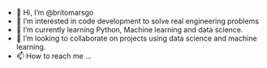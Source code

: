 - 👋 Hi, I’m @britomarsgo
- 👀 I’m interested in code development to solve real engineering problems
- 🌱 I’m currently learning Python, Machine learning and data science.
- 💞️ I’m looking to collaborate on projects using data science and machine learning.
- 📫 How to reach me ...

<!---
britomarsgo/britomarsgo is a ✨ special ✨ repository because its `README.md` (this file) appears on your GitHub profile.
You can click the Preview link to take a look at your changes.
--->

